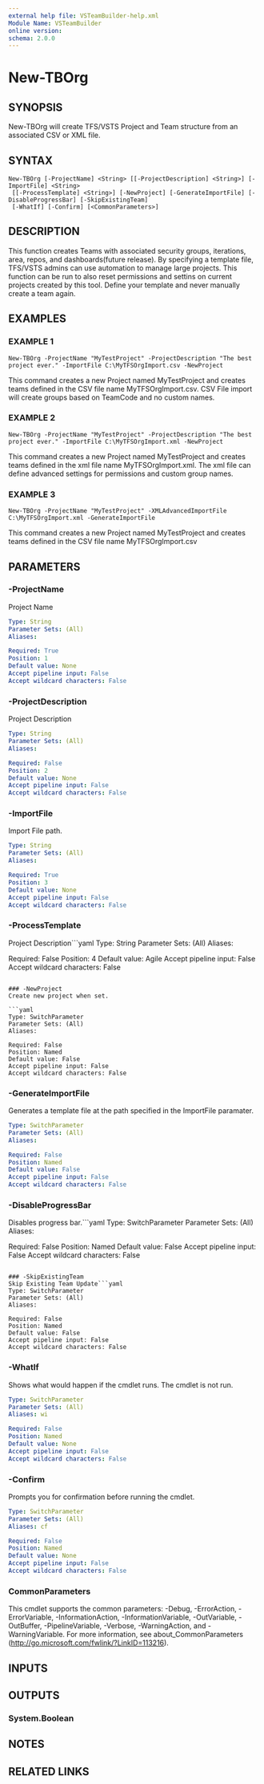 ```yaml
---
external help file: VSTeamBuilder-help.xml
Module Name: VSTeamBuilder
online version:
schema: 2.0.0
---
```


# New-TBOrg

## SYNOPSIS
New-TBOrg will create TFS/VSTS Project and Team structure from an associated CSV or XML file.

## SYNTAX

```
New-TBOrg [-ProjectName] <String> [[-ProjectDescription] <String>] [-ImportFile] <String>
 [[-ProcessTemplate] <String>] [-NewProject] [-GenerateImportFile] [-DisableProgressBar] [-SkipExistingTeam]
 [-WhatIf] [-Confirm] [<CommonParameters>]
```

## DESCRIPTION
This function creates Teams with associated security groups, iterations, area, repos, and dashboards(future release). 
By specifying
a template file, TFS/VSTS admins can use automation to manage large projects. 
This function can be run to also reset permissions and
settins on current projects created by this tool.
Define your template and never manually create a team again.

## EXAMPLES

### EXAMPLE 1
```
New-TBOrg -ProjectName "MyTestProject" -ProjectDescription "The best project ever." -ImportFile C:\MyTFSOrgImport.csv -NewProject
```

This command creates a new Project named MyTestProject and creates teams defined in the CSV file name MyTFSOrgImport.csv. 
CSV File
import will create groups based on TeamCode and no custom names.

### EXAMPLE 2
```
New-TBOrg -ProjectName "MyTestProject" -ProjectDescription "The best project ever." -ImportFile C:\MyTFSOrgImport.xml -NewProject
```

This command creates a new Project named MyTestProject and creates teams defined in the xml file name MyTFSOrgImport.xml. 
The xml file can
define advanced settings for permissions and custom group names.

### EXAMPLE 3
```
New-TBOrg -ProjectName "MyTestProject" -XMLAdvancedImportFile C:\MyTFSOrgImport.xml -GenerateImportFile
```

This command creates a new Project named MyTestProject and creates teams defined in the CSV file name MyTFSOrgImport.csv

## PARAMETERS

### -ProjectName
Project Name

```yaml
Type: String
Parameter Sets: (All)
Aliases:

Required: True
Position: 1
Default value: None
Accept pipeline input: False
Accept wildcard characters: False
```

### -ProjectDescription
Project Description

```yaml
Type: String
Parameter Sets: (All)
Aliases:

Required: False
Position: 2
Default value: None
Accept pipeline input: False
Accept wildcard characters: False
```

### -ImportFile
Import File path.

```yaml
Type: String
Parameter Sets: (All)
Aliases:

Required: True
Position: 3
Default value: None
Accept pipeline input: False
Accept wildcard characters: False
```

### -ProcessTemplate
Project Description```yaml
Type: String
Parameter Sets: (All)
Aliases:

Required: False
Position: 4
Default value: Agile
Accept pipeline input: False
Accept wildcard characters: False
```

### -NewProject
Create new project when set.

```yaml
Type: SwitchParameter
Parameter Sets: (All)
Aliases:

Required: False
Position: Named
Default value: False
Accept pipeline input: False
Accept wildcard characters: False
```

### -GenerateImportFile
Generates a template file at the path specified in the ImportFile paramater.

```yaml
Type: SwitchParameter
Parameter Sets: (All)
Aliases:

Required: False
Position: Named
Default value: False
Accept pipeline input: False
Accept wildcard characters: False
```

### -DisableProgressBar
Disables progress bar.```yaml
Type: SwitchParameter
Parameter Sets: (All)
Aliases:

Required: False
Position: Named
Default value: False
Accept pipeline input: False
Accept wildcard characters: False
```

### -SkipExistingTeam
Skip Existing Team Update```yaml
Type: SwitchParameter
Parameter Sets: (All)
Aliases:

Required: False
Position: Named
Default value: False
Accept pipeline input: False
Accept wildcard characters: False
```

### -WhatIf
Shows what would happen if the cmdlet runs.
The cmdlet is not run.

```yaml
Type: SwitchParameter
Parameter Sets: (All)
Aliases: wi

Required: False
Position: Named
Default value: None
Accept pipeline input: False
Accept wildcard characters: False
```

### -Confirm
Prompts you for confirmation before running the cmdlet.

```yaml
Type: SwitchParameter
Parameter Sets: (All)
Aliases: cf

Required: False
Position: Named
Default value: None
Accept pipeline input: False
Accept wildcard characters: False
```

### CommonParameters
This cmdlet supports the common parameters: -Debug, -ErrorAction, -ErrorVariable, -InformationAction, -InformationVariable, -OutVariable, -OutBuffer, -PipelineVariable, -Verbose, -WarningAction, and -WarningVariable. For more information, see about_CommonParameters (http://go.microsoft.com/fwlink/?LinkID=113216).

## INPUTS

## OUTPUTS

### System.Boolean

## NOTES

## RELATED LINKS
